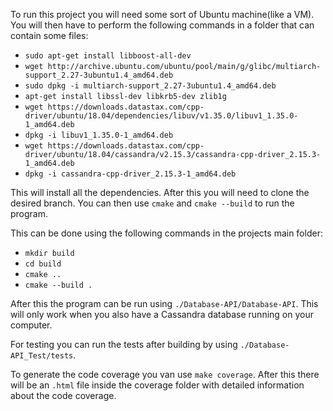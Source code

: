 To run this project you will need some sort of Ubuntu machine(like a VM).
You will then have to perform the following commands in a folder that can contain some files:
* `sudo apt-get install libboost-all-dev`
* `wget http://archive.ubuntu.com/ubuntu/pool/main/g/glibc/multiarch-support_2.27-3ubuntu1.4_amd64.deb`
* `sudo dpkg -i multiarch-support_2.27-3ubuntu1.4_amd64.deb`
* `apt-get install libssl-dev libkrb5-dev zlib1g`
* `wget https://downloads.datastax.com/cpp-driver/ubuntu/18.04/dependencies/libuv/v1.35.0/libuv1_1.35.0-1_amd64.deb`
* `dpkg -i libuv1_1.35.0-1_amd64.deb`
* `wget https://downloads.datastax.com/cpp-driver/ubuntu/18.04/cassandra/v2.15.3/cassandra-cpp-driver_2.15.3-1_amd64.deb`
* `dpkg -i cassandra-cpp-driver_2.15.3-1_amd64.deb`

This will install all the dependencies.
After this you will need to clone the desired branch.
You can then use `cmake` and `cmake --build` to run the program.

This can be done using the following commands in the projects main folder:
* `mkdir build`
* `cd build`
* `cmake ..`
* `cmake --build .`

After this the program can be run using `./Database-API/Database-API`.
This will only work when you also have a Cassandra database running on your computer.

For testing you can run the tests after building by using `./Database-API_Test/tests`.

To generate the code coverage you van use `make coverage`. After this there will be an `.html` file inside the coverage folder with detailed information about the code coverage.